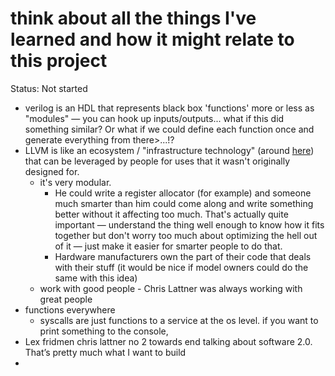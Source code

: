# think about all the things I've learned and how it might relate to this project

Status: Not started

- verilog is an HDL that represents black box 'functions' more or less as "modules" — you can hook up inputs/outputs... what if this did something similar? Or what if we could define each function once and generate everything from there>...!?
- LLVM is like an ecosystem / "infrastructure technology" (around [here](https://youtu.be/yCd3CzGSte8?t=1886)) that can be leveraged by people for uses that it wasn't originally designed for.
    - it's very modular.
        - He could write a register allocator (for example) and someone much smarter than him could come along and write something better without it affecting too much. That's actually quite important — understand the thing well enough to know how it fits together but don't worry too much about optimizing the hell out of it — just make it easier for smarter people to do that.
        - Hardware manufacturers own the part of their code that deals with their stuff (it would be nice if model owners could do the same with this idea)
    - work with good people - Chris Lattner was always working with great people
- functions everywhere
    - syscalls are just functions to a service at the os level. if you want to print something to the console,
- Lex fridmen chris lattner no 2 towards end talking about software 2.0. That’s pretty much what I want to build
-